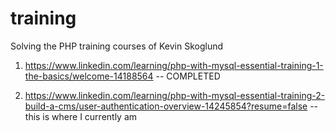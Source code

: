 # training

Solving the PHP training courses of Kevin Skoglund

1. https://www.linkedin.com/learning/php-with-mysql-essential-training-1-the-basics/welcome-14188564  -- COMPLETED 

2. https://www.linkedin.com/learning/php-with-mysql-essential-training-2-build-a-cms/user-authentication-overview-14245854?resume=false --this is where I currently am 
